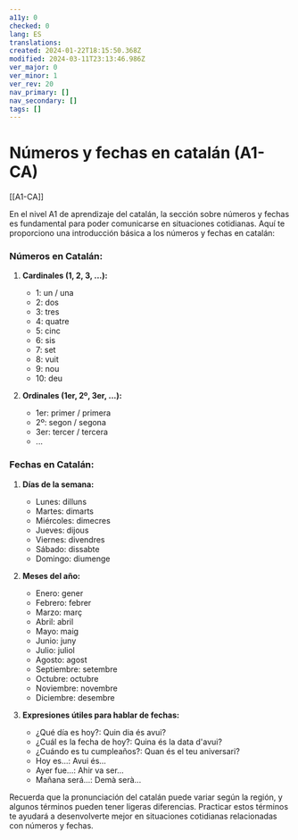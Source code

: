 ```yaml
---
a11y: 0
checked: 0
lang: ES
translations: 
created: 2024-01-22T18:15:50.368Z
modified: 2024-03-11T23:13:46.986Z
ver_major: 0
ver_minor: 1
ver_rev: 20
nav_primary: []
nav_secondary: []
tags: []
---
```

# Números y fechas en catalán (A1-CA)

[[A1-CA]]

En el nivel A1 de aprendizaje del catalán, la sección sobre números y fechas es fundamental para poder comunicarse en situaciones cotidianas. Aquí te proporciono una introducción básica a los números y fechas en catalán:

### Números en Catalán:

1. **Cardinales (1, 2, 3, ...):**
   - 1: un / una
   - 2: dos
   - 3: tres
   - 4: quatre
   - 5: cinc
   - 6: sis
   - 7: set
   - 8: vuit
   - 9: nou
   - 10: deu

2. **Ordinales (1er, 2º, 3er, ...):**
   - 1er: primer / primera
   - 2º: segon / segona
   - 3er: tercer / tercera
   - ...

### Fechas en Catalán:

1. **Días de la semana:**
   - Lunes: dilluns
   - Martes: dimarts
   - Miércoles: dimecres
   - Jueves: dijous
   - Viernes: divendres
   - Sábado: dissabte
   - Domingo: diumenge

2. **Meses del año:**
   - Enero: gener
   - Febrero: febrer
   - Marzo: març
   - Abril: abril
   - Mayo: maig
   - Junio: juny
   - Julio: juliol
   - Agosto: agost
   - Septiembre: setembre
   - Octubre: octubre
   - Noviembre: novembre
   - Diciembre: desembre

3. **Expresiones útiles para hablar de fechas:**
   - ¿Qué día es hoy?: Quin dia és avui?
   - ¿Cuál es la fecha de hoy?: Quina és la data d'avui?
   - ¿Cuándo es tu cumpleaños?: Quan és el teu aniversari?
   - Hoy es...: Avui és...
   - Ayer fue...: Ahir va ser...
   - Mañana será...: Demà serà...

Recuerda que la pronunciación del catalán puede variar según la región, y algunos términos pueden tener ligeras diferencias. Practicar estos términos te ayudará a desenvolverte mejor en situaciones cotidianas relacionadas con números y fechas.